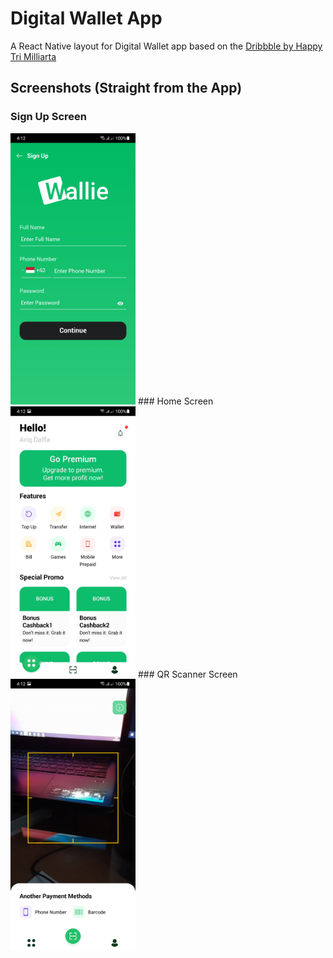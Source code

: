 # Digital Wallet App
A React Native layout for Digital Wallet app based on the [Dribbble by Happy Tri Milliarta](https://dribbble.com/shots/9730914-Wallie-Digital-Wallet)

## Screenshots (Straight from the App)
### Sign Up Screen
<img src="https://raw.githubusercontent.com/ariqd/digital-wallet-app/main/screenshots/Screenshot_20210316-161202_DigitalWalletApp.jpg" alt="drawing" width="200"/>
### Home Screen
<img src="https://raw.githubusercontent.com/ariqd/digital-wallet-app/main/screenshots/Screenshot_20210316-161214_DigitalWalletApp.jpg" alt="drawing" width="200"/>
### QR Scanner Screen
<img src="https://raw.githubusercontent.com/ariqd/digital-wallet-app/main/screenshots/Screenshot_20210316-161231_DigitalWalletApp.jpg" alt="drawing" width="200"/>
